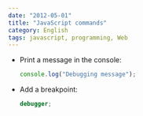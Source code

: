 ```yaml
---
date: "2012-05-01"
title: "JavaScript commands"
category: English
tags: javascript, programming, Web
---
```


- Print a message in the console:

  ```javascript
  console.log("Debugging message");
  ```

- Add a breakpoint:

  ```javascript
  debugger;
  ```
